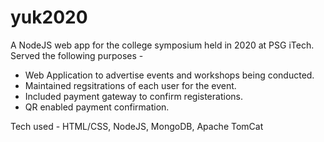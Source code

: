 # yuk2020

A NodeJS web app for the college symposium held in 2020 at PSG iTech.
Served the following purposes - 

- Web Application to advertise events and workshops being conducted.
- Maintained regsitrations of each user for the event.
- Included payment gateway to confirm registerations.
- QR enabled payment confirmation.


Tech used - HTML/CSS, NodeJS, MongoDB, Apache TomCat
